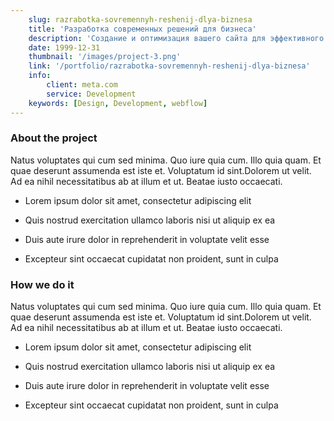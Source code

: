 ```yaml
---
    slug: razrabotka-sovremennyh-reshenij-dlya-biznesa
    title: 'Разработка современных решений для бизнеса'
    description: 'Создание и оптимизация вашего сайта для эффективного развития в онлайн-среде.'
    date: 1999-12-31
    thumbnail: '/images/project-3.png'
    link: '/portfolio/razrabotka-sovremennyh-reshenij-dlya-biznesa'
    info:
        client: meta.com
        service: Development
    keywords: [Design, Development, webflow]
---
```


### About the project

Natus voluptates qui cum sed minima. Quo iure quia cum. Illo quia quam. Et quae deserunt assumenda est iste et. Voluptatum id sint.Dolorem ut velit. Ad ea nihil necessitatibus ab at illum et ut. Beatae iusto occaecati.

-   Lorem ipsum dolor sit amet, consectetur adipiscing elit

-   Quis nostrud exercitation ullamco laboris nisi ut aliquip ex ea

-   Duis aute irure dolor in reprehenderit in voluptate velit esse

-   Excepteur sint occaecat cupidatat non proident, sunt in culpa

### How we do it

Natus voluptates qui cum sed minima. Quo iure quia cum. Illo quia quam. Et quae deserunt assumenda est iste et. Voluptatum id sint.Dolorem ut velit. Ad ea nihil necessitatibus ab at illum et ut. Beatae iusto occaecati.

-   Lorem ipsum dolor sit amet, consectetur adipiscing elit

-   Quis nostrud exercitation ullamco laboris nisi ut aliquip ex ea

-   Duis aute irure dolor in reprehenderit in voluptate velit esse

-   Excepteur sint occaecat cupidatat non proident, sunt in culpa
